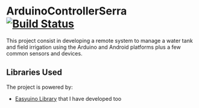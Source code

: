 # ArduinoControllerSerra [![Build Status](https://travis-ci.org/Strabox/ArduinoControllerSerra.svg?branch=master)](https://travis-ci.org/Strabox/ArduinoControllerSerra)

This project consist in developing a remote system to manage a water tank and field irrigation using the Arduino and Android platforms plus a few common sensors and devices.

## Libraries Used

The project is powered by:
* [Easyuino Library](https://github.com/Strabox/Easyuino) that I have developed too